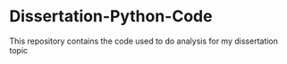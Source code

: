 # Dissertation-Python-Code
This repository contains the code used to do analysis for my dissertation topic
